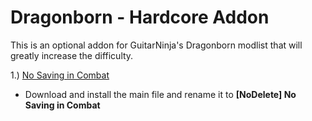 # Dragonborn - Hardcore Addon
This is an optional addon for GuitarNinja's Dragonborn modlist that will greatly increase the difficulty. 

1.) [No Saving in Combat](https://www.nexusmods.com/skyrimspecialedition/mods/29914)
  - Download and install the main file and rename it to **[NoDelete] No Saving in Combat**
